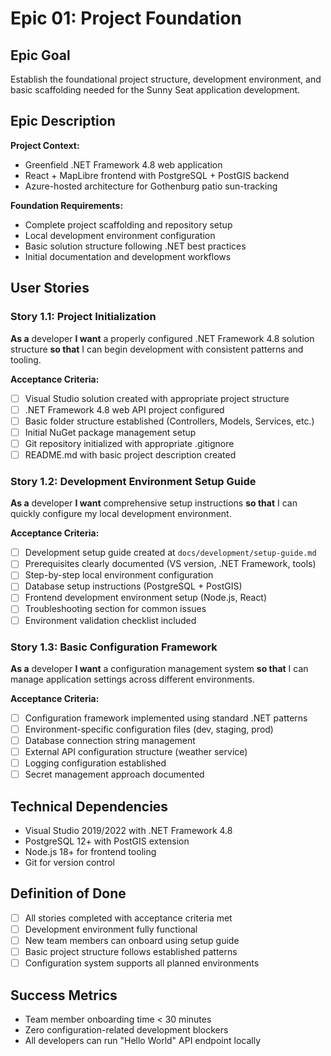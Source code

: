 # Epic 01: Project Foundation

## Epic Goal
Establish the foundational project structure, development environment, and basic scaffolding needed for the Sunny Seat application development.

## Epic Description

**Project Context:**
- Greenfield .NET Framework 4.8 web application
- React + MapLibre frontend with PostgreSQL + PostGIS backend
- Azure-hosted architecture for Gothenburg patio sun-tracking

**Foundation Requirements:**
- Complete project scaffolding and repository setup
- Local development environment configuration
- Basic solution structure following .NET best practices
- Initial documentation and development workflows

## User Stories

### Story 1.1: Project Initialization
**As a** developer **I want** a properly configured .NET Framework 4.8 solution structure **so that** I can begin development with consistent patterns and tooling.

**Acceptance Criteria:**
- [ ] Visual Studio solution created with appropriate project structure
- [ ] .NET Framework 4.8 web API project configured
- [ ] Basic folder structure established (Controllers, Models, Services, etc.)
- [ ] Initial NuGet package management setup
- [ ] Git repository initialized with appropriate .gitignore
- [ ] README.md with basic project description created

### Story 1.2: Development Environment Setup Guide
**As a** developer **I want** comprehensive setup instructions **so that** I can quickly configure my local development environment.

**Acceptance Criteria:**
- [ ] Development setup guide created at `docs/development/setup-guide.md`
- [ ] Prerequisites clearly documented (VS version, .NET Framework, tools)
- [ ] Step-by-step local environment configuration
- [ ] Database setup instructions (PostgreSQL + PostGIS)
- [ ] Frontend development environment setup (Node.js, React)
- [ ] Troubleshooting section for common issues
- [ ] Environment validation checklist included

### Story 1.3: Basic Configuration Framework
**As a** developer **I want** a configuration management system **so that** I can manage application settings across different environments.

**Acceptance Criteria:**
- [ ] Configuration framework implemented using standard .NET patterns
- [ ] Environment-specific configuration files (dev, staging, prod)
- [ ] Database connection string management
- [ ] External API configuration structure (weather service)
- [ ] Logging configuration established
- [ ] Secret management approach documented

## Technical Dependencies
- Visual Studio 2019/2022 with .NET Framework 4.8
- PostgreSQL 12+ with PostGIS extension
- Node.js 18+ for frontend tooling
- Git for version control

## Definition of Done
- [ ] All stories completed with acceptance criteria met
- [ ] Development environment fully functional
- [ ] New team members can onboard using setup guide
- [ ] Basic project structure follows established patterns
- [ ] Configuration system supports all planned environments

## Success Metrics
- Team member onboarding time < 30 minutes
- Zero configuration-related development blockers
- All developers can run "Hello World" API endpoint locally